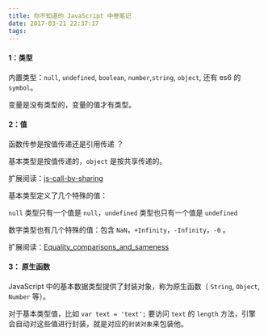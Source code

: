 ```yaml
---
title: 你不知道的 JavaScript 中卷笔记
date: 2017-03-21 22:37:17
tags:
---
```


#### 1：类型

内置类型：`null`, `undefined`, `boolean`, `number`,`string`, `object`, 还有 es6 的 `symbol`。

变量是没有类型的，变量的值才有类型。

#### 2：值

函数传参是按值传递还是引用传递 ？

基本类型是按值传递的，`object` 是按共享传递的。

扩展阅读：[js-call-by-sharing](http://bosn.me/js/js-call-by-sharing/)

基本类型定义了几个特殊的值：

`null` 类型只有一个值是 `null`，`undefined` 类型也只有一个值是 `undefined`

数字类型也有几个特殊的值：包含 `NaN`，`+Infinity`，`-Infinity`，`-0` 。

扩展阅读：[Equality_comparisons_and_sameness](https://developer.mozilla.org/zh-CN/docs/Web/JavaScript/Equality_comparisons_and_sameness)

#### 3： 原生函数

JavaScript 中的基本数据类型提供了封装对象，称为原生函数（ `String`, `Object`, `Number` 等）。

对于基本类型值，比如 `var text = 'text';` 要访问 `text` 的 `length` 方法，引擎会自动对这些值进行封装，就是对应的`封装对象`来包装他。